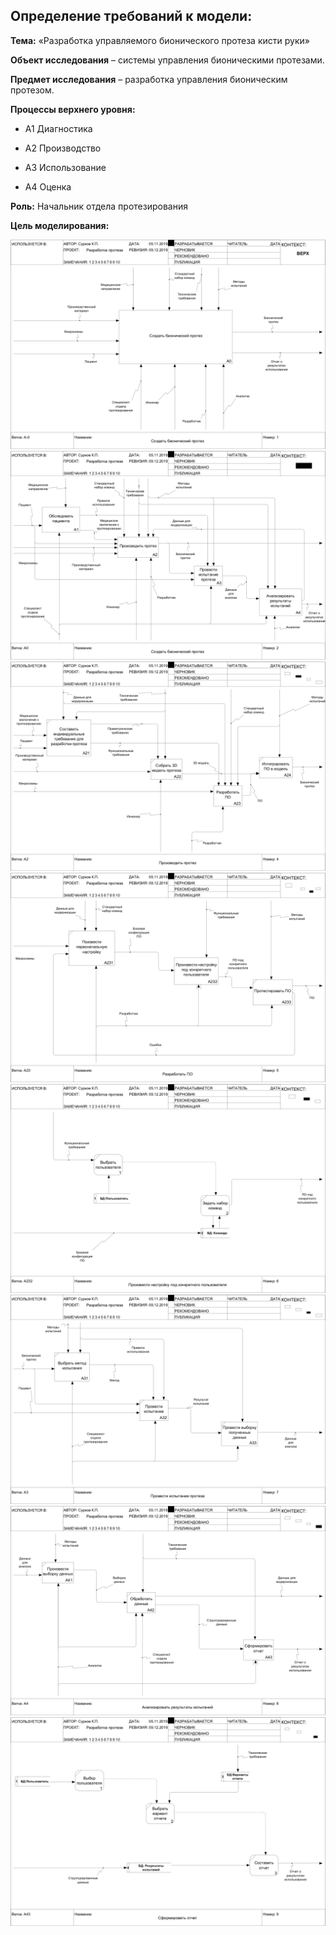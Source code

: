 ## Определение требований к модели:
**Тема:** «Разработка управляемого бионического протеза кисти руки»

**Объект исследования** – системы управления бионическими протезами.

**Предмет исследования** – разработка управления бионическим протезом.

**Процессы верхнего уровня:**

* A1 Диагностика 

* A2 Производство 

* A3 Использование 

* A4 Оценка 

**Роль:**
Начальник отдела протезирования

**Цель моделирования:**


![none](https://github.com/Spammen/Report-laba-4-6/blob/master/01_A-0.png)
![none](https://github.com/Spammen/Report-laba-4-6/blob/master/02_A0.png)
![none](https://github.com/Spammen/Report-laba-4-6/blob/master/04_A2.png)
![none](https://github.com/Spammen/Report-laba-4-6/blob/master/05_A23.png)
![none](https://github.com/Spammen/Report-laba-4-6/blob/master/06_A232.png)
![none](https://github.com/Spammen/Report-laba-4-6/blob/master/07_A3.png)
![none](https://github.com/Spammen/Report-laba-4-6/blob/master/08_A4.png)
![none](https://github.com/Spammen/Report-laba-4-6/blob/master/09_A43.png)
